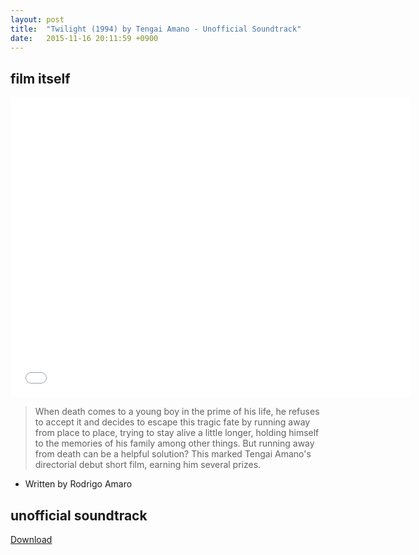 ```yaml
---
layout: post
title:  "Twilight (1994) by Tengai Amano - Unofficial Soundtrack"
date:   2015-11-16 20:11:59 +0900
---
```

## film itself

<iframe src="//vk.com/video_ext.php?oid=-41953059&id=170602030&hash=8a9abc8a76953b94&hd=2" width="640" height="480" frameborder="0" allowfullscreen></iframe>

>When death comes to a young boy in the prime of his life, he refuses to accept it and decides to escape this tragic fate by running away from place to place, trying to stay alive a little longer, holding himself to the memories of his family among other things. But running away from death can be a helpful solution? This marked Tengai Amano's directorial debut short film, earning him several prizes.
- Written by Rodrigo Amaro

## unofficial soundtrack

[Download](https://archive.org/details/twilight-unofficial-soundtrack)
